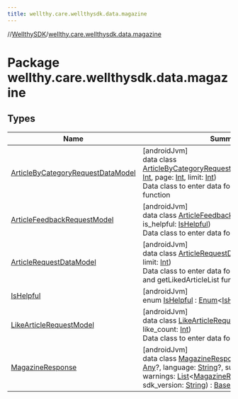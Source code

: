 ```yaml
---
title: wellthy.care.wellthysdk.data.magazine
---
```

//[WellthySDK](../../index.html)/[wellthy.care.wellthysdk.data.magazine](index.html)



# Package wellthy.care.wellthysdk.data.magazine



## Types


| Name | Summary |
|---|---|
| [ArticleByCategoryRequestDataModel](-article-by-category-request-data-model/index.html) | [androidJvm]<br>data class [ArticleByCategoryRequestDataModel](-article-by-category-request-data-model/index.html)(category_id: [Int](https://kotlinlang.org/api/latest/jvm/stdlib/kotlin/-int/index.html), page: [Int](https://kotlinlang.org/api/latest/jvm/stdlib/kotlin/-int/index.html), limit: [Int](https://kotlinlang.org/api/latest/jvm/stdlib/kotlin/-int/index.html))<br>Data class to enter data for getArticlesByCategory function |
| [ArticleFeedbackRequestModel](-article-feedback-request-model/index.html) | [androidJvm]<br>data class [ArticleFeedbackRequestModel](-article-feedback-request-model/index.html)(id: [Int](https://kotlinlang.org/api/latest/jvm/stdlib/kotlin/-int/index.html), is_helpful: [IsHelpful](-is-helpful/index.html))<br>Data class to enter data for likeArticle function |
| [ArticleRequestDataModel](-article-request-data-model/index.html) | [androidJvm]<br>data class [ArticleRequestDataModel](-article-request-data-model/index.html)(page: [Int](https://kotlinlang.org/api/latest/jvm/stdlib/kotlin/-int/index.html), limit: [Int](https://kotlinlang.org/api/latest/jvm/stdlib/kotlin/-int/index.html))<br>Data class to enter data for getTrendingArticleList and getLikedArticleList function |
| [IsHelpful](-is-helpful/index.html) | [androidJvm]<br>enum [IsHelpful](-is-helpful/index.html) : [Enum](https://kotlinlang.org/api/latest/jvm/stdlib/kotlin/-enum/index.html)&lt;[IsHelpful](-is-helpful/index.html)&gt; |
| [LikeArticleRequestModel](-like-article-request-model/index.html) | [androidJvm]<br>data class [LikeArticleRequestModel](-like-article-request-model/index.html)(id: [Int](https://kotlinlang.org/api/latest/jvm/stdlib/kotlin/-int/index.html), like_count: [Int](https://kotlinlang.org/api/latest/jvm/stdlib/kotlin/-int/index.html))<br>Data class to enter data for likeArticle function |
| [MagazineResponse](-magazine-response/index.html) | [androidJvm]<br>data class [MagazineResponse](-magazine-response/index.html)(status: [Int](https://kotlinlang.org/api/latest/jvm/stdlib/kotlin/-int/index.html)?, data: [Any](https://kotlinlang.org/api/latest/jvm/stdlib/kotlin/-any/index.html)?, language: [String](https://kotlinlang.org/api/latest/jvm/stdlib/kotlin/-string/index.html)?, successCode: [String](https://kotlinlang.org/api/latest/jvm/stdlib/kotlin/-string/index.html)?, warnings: [List](https://kotlinlang.org/api/latest/jvm/stdlib/kotlin.collections/-list/index.html)&lt;[MagazineResponse.Warnings](-magazine-response/-warnings/index.html)&gt;?, sdk_version: [String](https://kotlinlang.org/api/latest/jvm/stdlib/kotlin/-string/index.html)) : [BaseApiResponse](../wellthy.care.wellthysdk.data.base/-base-api-response/index.html) |

